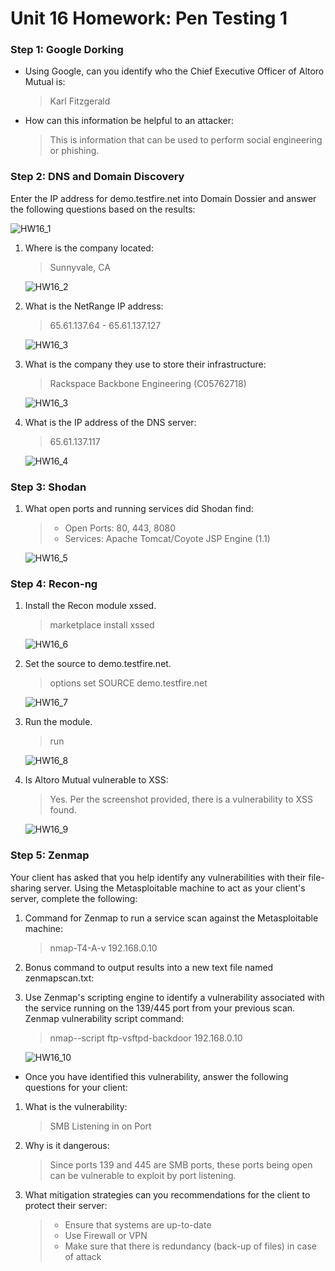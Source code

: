 # Unit 16 Homework: Pen Testing 1

### Step 1: Google Dorking
- Using Google, can you identify who the Chief Executive Officer of Altoro Mutual is:

    > Karl Fitzgerald
- How can this information be helpful to an attacker:

    > This is information that can be used to perform social engineering or phishing.

### Step 2: DNS and Domain Discovery
  
Enter the IP address for demo.testfire.net into Domain Dossier and answer the following questions based on the results:

   ![HW16_1](https://user-images.githubusercontent.com/93692721/169436960-a2c498e1-3591-413d-a0b6-1f243c71daaf.png)

  
1. Where is the company located:
 
    > Sunnyvale, CA
   
   ![HW16_2](https://user-images.githubusercontent.com/93692721/169437032-e2eee97c-9bc0-4c23-8205-d7aed8e8178b.png)

2. What is the NetRange IP address:

    > 65.61.137.64 - 65.61.137.127

   ![HW16_3](https://user-images.githubusercontent.com/93692721/169437131-44e5f2a8-c1d6-4f36-99cb-3125e4d01200.png)

3. What is the company they use to store their infrastructure: 

    > Rackspace Backbone Engineering (C05762718)
 
   ![HW16_3](https://user-images.githubusercontent.com/93692721/169437262-f141231f-dcf5-404a-be94-5915ff9d253e.png)
    

4. What is the IP address of the DNS server: 

    > 65.61.137.117

    ![HW16_4](https://user-images.githubusercontent.com/93692721/169437419-7ddd3135-389b-477b-aa12-3d0effc1f66d.png)

### Step 3: Shodan

1. What open ports and running services did Shodan find:

    > - Open Ports: 80, 443, 8080
    > - Services: Apache Tomcat/Coyote JSP Engine (1.1)

    ![HW16_5](https://user-images.githubusercontent.com/93692721/169437450-a5379871-42ef-4c22-9dc4-97d82e848e0c.png)

### Step 4: Recon-ng

1. Install the Recon module xssed.
 
    > marketplace install xssed

    ![HW16_6](https://user-images.githubusercontent.com/93692721/169437503-70facab3-6064-4d5a-b0e5-6f3714a2c7f6.png)

2. Set the source to demo.testfire.net.

    > options set SOURCE demo.testfire.net
  
    ![HW16_7](https://user-images.githubusercontent.com/93692721/169437535-71163dd0-d53e-4e93-a450-c874abcc84c8.png)
  
3. Run the module.

    > run

    ![HW16_8](https://user-images.githubusercontent.com/93692721/169437608-e497656b-2583-4071-acba-8a2677bd5b63.png)

4. Is Altoro Mutual vulnerable to XSS: 

    > Yes. Per the screenshot provided, there is a vulnerability to XSS found.
   
    ![HW16_9](https://user-images.githubusercontent.com/93692721/169437645-b929e021-6cbc-403c-a4ff-385886e0f720.png)

### Step 5: Zenmap
Your client has asked that you help identify any vulnerabilities with their file-sharing server. Using the Metasploitable machine to act as your client's server, complete the following:


1. Command for Zenmap to run a service scan against the Metasploitable machine:

     > nmap-T4-A-v 192.168.0.10

2. Bonus command to output results into a new text file named zenmapscan.txt:
 
 
3. Use Zenmap's scripting engine to identify a vulnerability associated with the service running on the 139/445 port from your previous scan. Zenmap vulnerability script command:
 
     > nmap--script ftp-vsftpd-backdoor 192.168.0.10

   ![HW16_10](https://user-images.githubusercontent.com/93692721/169437675-8b56eb6b-41a3-4d82-9d56-90d78a2c4132.png)

- Once you have identified this vulnerability, answer the following questions for your client:

 1. What is the vulnerability:
 
    > SMB Listening in on Port

 2. Why is it dangerous:
 
    > Since ports 139 and 445 are SMB ports, these ports being open can be vulnerable to exploit by port listening. 

 3. What mitigation strategies can you recommendations for the client to protect their server:
  
    > - Ensure that systems are up-to-date
    > - Use Firewall or VPN
    > - Make sure that there is redundancy (back-up of files) in case of attack
